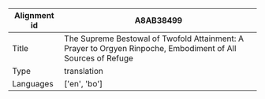 |Alignment id | A8AB38499
| --- | --- 
|Title | The Supreme Bestowal of Twofold Attainment: A Prayer to Orgyen Rinpoche, Embodiment of All Sources of Refuge 
|Type | translation
|Languages | ['en', 'bo']